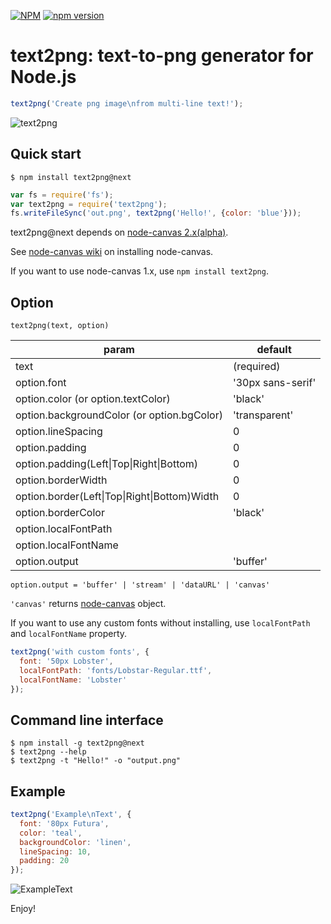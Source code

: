 [![NPM](https://nodei.co/npm/text2png.png)](https://nodei.co/npm/text2png/)
[![npm version](https://badge.fury.io/js/text2png.svg)](https://badge.fury.io/js/text2png)

# text2png: text-to-png generator for Node.js

```js
text2png('Create png image\nfrom multi-line text!');
```

![text2png](./img/text2png.png)

## Quick start

```
$ npm install text2png@next
```

```js
var fs = require('fs');
var text2png = require('text2png');
fs.writeFileSync('out.png', text2png('Hello!', {color: 'blue'}));
```

text2png@next depends on [node-canvas 2.x(alpha)](https://github.com/Automattic/node-canvas).

See [node-canvas wiki](https://github.com/Automattic/node-canvas/wiki) on installing node-canvas.

If you want to use node-canvas 1.x, use `npm install text2png`.

## Option

``text2png(text, option)``

|param|default|
|---|---|
|text|(required)|
|option.font|'30px sans-serif'|
|option.color (or option.textColor)|'black'|
|option.backgroundColor (or option.bgColor)|'transparent'|
|option.lineSpacing|0|
|option.padding|0|
|option.padding(Left\|Top\|Right\|Bottom)|0|
|option.borderWidth|0|
|option.border(Left\|Top\|Right\|Bottom)Width|0|
|option.borderColor|'black'|
|option.localFontPath||
|option.localFontName||
|option.output|'buffer'|

``option.output = 'buffer' | 'stream' | 'dataURL' | 'canvas'``

``'canvas'`` returns [node-canvas](https://github.com/Automattic/node-canvas) object.

If you want to use any custom fonts without installing, use `localFontPath` and `localFontName` property.

```js
text2png('with custom fonts', {
  font: '50px Lobster',
  localFontPath: 'fonts/Lobstar-Regular.ttf',
  localFontName: 'Lobster'
});
```

## Command line interface

```
$ npm install -g text2png@next
$ text2png --help
$ text2png -t "Hello!" -o "output.png"
```

## Example

```js
text2png('Example\nText', {
  font: '80px Futura',
  color: 'teal',
  backgroundColor: 'linen',
  lineSpacing: 10,
  padding: 20
});
```

![ExampleText](./img/exampleText.png)

Enjoy!
